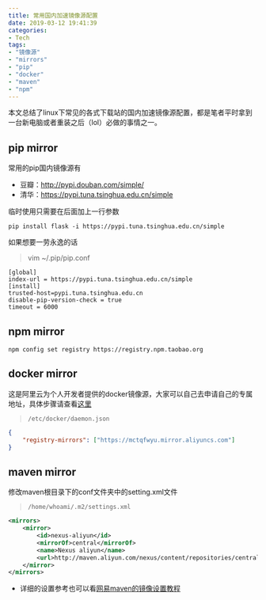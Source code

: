 ```yaml
---
title: 常用国内加速镜像源配置
date: 2019-03-12 19:41:39
categories:
- Tech
tags: 
- "镜像源"
- "mirrors"
- "pip"
- "docker"
- "maven"
- "npm"
---
```

本文总结了linux下常见的各式下载站的国内加速镜像源配置，都是笔者平时拿到一台新电脑或者重装之后（lol）必做的事情之一。

<!-- more -->

## pip mirror
常用的pip国内镜像源有
- 豆瓣：http://pypi.douban.com/simple/
- 清华：https://pypi.tuna.tsinghua.edu.cn/simple

临时使用只需要在后面加上一行参数
```
pip install flask -i https://pypi.tuna.tsinghua.edu.cn/simple   
```
如果想要一劳永逸的话
> vim ~/.pip/pip.conf

```
[global]  
index-url = https://pypi.tuna.tsinghua.edu.cn/simple  
[install]  
trusted-host=pypi.tuna.tsinghua.edu.cn
disable-pip-version-check = true  
timeout = 6000    
```
## npm mirror
```
npm config set registry https://registry.npm.taobao.org
```
## docker mirror

这是阿里云为个人开发者提供的docker镜像源，大家可以自己去申请自己的专属地址，具体步骤请查看[这里](https://yq.aliyun.com/articles/29941)
> `/etc/docker/daemon.json`

```json
{
    "registry-mirrors": ["https://mctqfwyu.mirror.aliyuncs.com"]
}
```
## maven mirror
修改maven根目录下的conf文件夹中的setting.xml文件
> `/home/whoami/.m2/settings.xml`

```xml
<mirrors>
    <mirror>
        <id>nexus-aliyun</id>
        <mirrorOf>central</mirrorOf>
        <name>Nexus aliyun</name>
        <url>http://maven.aliyun.com/nexus/content/repositories/central</url>
    </mirror>
</mirrors>
```
- 详细的设置参考也可以看[网易maven的镜像设置教程](https://mirrors.163.com/.help/maven.html)